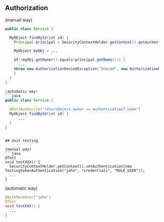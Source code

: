 ## Authorization

(manual way)
```java
public class Service {

  MyObject findById(int id) {
    Principal principal = SecurityContextHolder.getContext().getAuthentication();

    MyObject myObj = ...

    if(!myObj.getOwner().equals(principal.getName())) {
      ...
    throw new AuthorizationDeniedException("Dneied", new AuthorizationDecision(false));
    }
  }
}

(automatic way)
```java
public class Service {

  @PostAuthorize("returnObject.owner == authentication?.name")
  MyObject findById(int id) {
      ...
  }
}
```
```

## Unit testing

(manual way)
```java
@Test
void testXXX() {
  SecurityContextHolder.getContext().setAuthentication(new TestingTokenAuthentication("john", "credentials", "ROLE_USER"));
  ...
}
```

(automatic way)
```java
@WithMockUser("john")
@Test
void testXXX() {
  ...
}
```

